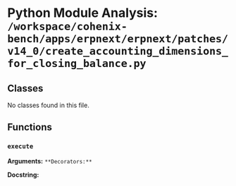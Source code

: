 # Python Module Analysis: `/workspace/cohenix-bench/apps/erpnext/erpnext/patches/v14_0/create_accounting_dimensions_for_closing_balance.py`

## Classes

No classes found in this file.


## Functions

### `execute`
**Arguments:** ``
**Decorators:** ``

**Docstring:**
```

```

